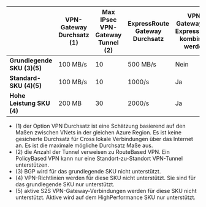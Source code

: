 |    | **VPN-Gateway Durchsatz (1)** | **Max IPsec VPN-Gateway Tunnel (2)** | **ExpressRoute Gateway Durchsatz** | **VPN-Gateway und ExpressRoute kombiniert werden.**|
|--- |----------------------------|-----------------------------------|-------------------------------------|-----------------------------------------|
| **Grundlegende SKU (3)(5)**              |  100 MB/s | 10                         |  500 MB/s                           | Nein   |
| **Standard-SKU (4)(5)**           |  100 MB/s | 10                         | 1000/s                           | Ja  |
| **Hohe Leistung SKU (4)**   | 200 MB  | 30                         | 2000/s                           | Ja  |

- (1) der Option VPN Durchsatz ist eine Schätzung basierend auf den Maßen zwischen VNets in der gleichen Azure Region. Es ist keine gesicherte Durchsatz für Cross lokale Verbindungen über das Internet an. Es ist die maximale mögliche Durchsatz Maße aus.
- (2) die Anzahl der Tunnel verweisen zu RouteBased VPN. Ein PolicyBased VPN kann nur eine Standort-zu-Standort VPN-Tunnel unterstützen.
- (3) BGP wird für das grundlegende SKU nicht unterstützt.
- (4) VPN-Richtlinien werden für diese SKU nicht unterstützt. Sie sind für das grundlegende SKU nur unterstützt.
- (5) aktive S2S VPN-Gateway-Verbindungen werden für diese SKU nicht unterstützt. Aktive wird auf dem HighPerformance SKU nur unterstützt.